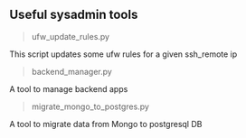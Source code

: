 ## Useful sysadmin tools
> ufw_update_rules.py

This script updates some ufw rules for a given ssh_remote ip

> backend_manager.py

A tool to manage backend apps

> migrate_mongo_to_postgres.py

A tool to migrate data from Mongo to postgresql DB
